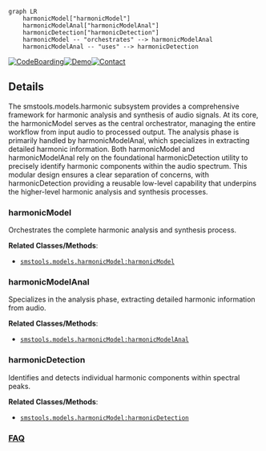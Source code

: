 ```mermaid
graph LR
    harmonicModel["harmonicModel"]
    harmonicModelAnal["harmonicModelAnal"]
    harmonicDetection["harmonicDetection"]
    harmonicModel -- "orchestrates" --> harmonicModelAnal
    harmonicModelAnal -- "uses" --> harmonicDetection
```

[![CodeBoarding](https://img.shields.io/badge/Generated%20by-CodeBoarding-9cf?style=flat-square)](https://github.com/CodeBoarding/GeneratedOnBoardings)[![Demo](https://img.shields.io/badge/Try%20our-Demo-blue?style=flat-square)](https://www.codeboarding.org/demo)[![Contact](https://img.shields.io/badge/Contact%20us%20-%20contact@codeboarding.org-lightgrey?style=flat-square)](mailto:contact@codeboarding.org)

## Details

The smstools.models.harmonic subsystem provides a comprehensive framework for harmonic analysis and synthesis of audio signals. At its core, the harmonicModel serves as the central orchestrator, managing the entire workflow from input audio to processed output. The analysis phase is primarily handled by harmonicModelAnal, which specializes in extracting detailed harmonic information. Both harmonicModel and harmonicModelAnal rely on the foundational harmonicDetection utility to precisely identify harmonic components within the audio spectrum. This modular design ensures a clear separation of concerns, with harmonicDetection providing a reusable low-level capability that underpins the higher-level harmonic analysis and synthesis processes.

### harmonicModel
Orchestrates the complete harmonic analysis and synthesis process.


**Related Classes/Methods**:

- <a href="https://github.com/MTG/sms-tools/blob/master/smstools/models/harmonicModel.py" target="_blank" rel="noopener noreferrer">`smstools.models.harmonicModel:harmonicModel`</a>


### harmonicModelAnal
Specializes in the analysis phase, extracting detailed harmonic information from audio.


**Related Classes/Methods**:

- <a href="https://github.com/MTG/sms-tools/blob/master/smstools/models/harmonicModel.py" target="_blank" rel="noopener noreferrer">`smstools.models.harmonicModel:harmonicModelAnal`</a>


### harmonicDetection
Identifies and detects individual harmonic components within spectral peaks.


**Related Classes/Methods**:

- <a href="https://github.com/MTG/sms-tools/blob/master/smstools/models/harmonicModel.py" target="_blank" rel="noopener noreferrer">`smstools.models.harmonicModel:harmonicDetection`</a>




### [FAQ](https://github.com/CodeBoarding/GeneratedOnBoardings/tree/main?tab=readme-ov-file#faq)